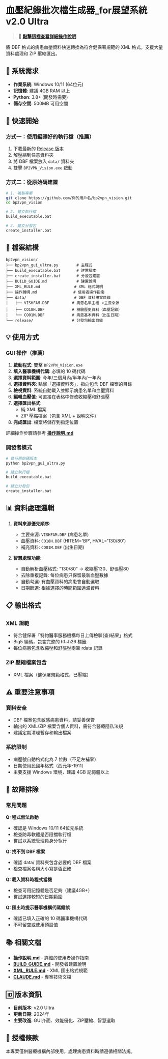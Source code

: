 # 血壓紀錄批次檔生成器_for展望系統 v2.0 Ultra

> 📖 **[點擊這裡查看詳細操作說明](操作說明.md)**

將 DBF 格式的病患血壓資料快速轉換為符合健保署規範的 XML 格式。支援大量資料處理和 ZIP 壓縮匯出。


## 🔧 系統需求

- **作業系統**: Windows 10/11 (64位元)
- **記憶體**: 建議 4GB RAM 以上
- **Python**: 3.8+ (開發時需要)
- **儲存空間**: 500MB 可用空間

## 🚀 快速開始

### 方式一：使用編譯好的執行檔（推薦）
1. 下載最新的 [Release 版本](../../releases)
2. 解壓縮到任意資料夾
3. 將 DBF 檔案放入 `data/` 資料夾
4. 雙擊 `BP2VPN_Vision.exe` 啟動

### 方式二：從原始碼建置
```bash
# 1. 複製專案
git clone https://github.com/你的用戶名/bp2vpn_vision.git
cd bp2vpn_vision

# 2. 建立執行檔
build_executable.bat

# 3. 建立分發包
create_installer.bat
```

## 📁 檔案結構

```
bp2vpn_vision/
├── bp2vpn_gui_ultra.py        # 主程式
├── build_executable.bat       # 建置腳本
├── create_installer.bat       # 分發包建置
├── BUILD_GUIDE.md             # 建置說明
├── XML_RULE.md               # XML 格式說明
├── 操作說明.md                # 使用者操作指南
├── data/                     # DBF 資料檔案目錄
│   ├── VISHFAM.DBF          # 病患名單主檔 ⭐主要來源
│   ├── CO18H.DBF            # 檢驗歷史資料（血壓記錄）
│   └── CO01M.DBF            # 病患基本資料（出生日期）
└── release/                 # 分發包輸出目錄
```

## 💡 使用方式

### GUI 操作（推薦）
1. **啟動程式**: 雙擊 `BP2VPN_Vision.exe`
2. **填入醫事機構代碼**: 必填的 10 碼代碼
3. **選擇資料範圍**: 今年/三個月內/半年內/一年內
4. **選擇資料夾**: 點擊「選擇資料夾」，指向包含 DBF 檔案的目錄
5. **檢視資料**: 系統自動載入並顯示病患名單和血壓資料
6. **編輯血壓值**: 可直接在表格中修改收縮壓和舒張壓
7. **選擇匯出格式**: 
   - 純 XML 檔案
   - ZIP 壓縮檔案（包含 XML + 說明文件）
8. **完成匯出**: 檔案將儲存到指定位置

詳細操作步驟請參考 **[操作說明.md](操作說明.md)**

### 開發者模式
```bash
# 執行原始碼版本
python bp2vpn_gui_ultra.py

# 建立執行檔
build_executable.bat

# 建立分發包  
create_installer.bat
```

## 📊 資料處理邏輯

1. **資料來源優先順序**:
   - 主要來源: `VISHFAM.DBF` (病患名單)
   - 血壓資料: `CO18H.DBF` (HITEM='BP', HVAL='130/80')
   - 補充資料: `CO01M.DBF` (出生日期)

2. **智慧處理功能**:
   - 自動解析血壓格式: "130/80" → 收縮壓130、舒張壓80
   - 去除重複記錄: 每位病患只保留最新血壓數據
   - 自動勾選: 有血壓資料的病患會自動選取
   - 日期篩選: 根據選擇的時間範圍過濾資料

## 📋 輸出格式

### XML 規範
- 符合健保署「特約醫事服務機構每日上傳檢驗(查)結果」格式
- Big5 編碼，包含完整的 h1~h26 標籤
- 每位病患包含收縮壓和舒張壓兩筆 rdata 記錄

### ZIP 壓縮檔案包含
- XML 檔案（健保署規範格式，已壓縮）

## ⚠️ 重要注意事項

### 資料安全
- DBF 檔案包含敏感病患資料，請妥善保管
- 輸出的 XML/ZIP 檔案含個人資料，需符合醫療隱私法規
- 建議定期清理暫存和輸出檔案

### 系統限制
- 病歷號自動格式化為 7 位數（不足左補零）
- 日期使用民國年格式（西元年-1911）
- 主要支援 Windows 環境，建議 4GB 記憶體以上

## 🔧 故障排除

### 常見問題

**Q: 程式無法啟動**
- 確認是 Windows 10/11 64位元系統
- 檢查防毒軟體是否阻擋執行檔
- 嘗試以系統管理員身分執行

**Q: 找不到 DBF 檔案**  
- 確認 data/ 資料夾包含必要的 DBF 檔案
- 檢查檔案名稱大小寫是否正確

**Q: 載入資料時程式當機**
- 檢查可用記憶體是否足夠（建議4GB+）
- 嘗試選擇較短的日期範圍

**Q: 匯出時提示醫事機構代碼錯誤**
- 確認已填入正確的 10 碼醫事機構代碼
- 不可留空或使用預設值

## 📚 相關文檔

- **[操作說明.md](操作說明.md)** - 詳細的使用者操作指南
- **[BUILD_GUIDE.md](BUILD_GUIDE.md)** - 開發者建置說明  
- **[XML_RULE.md](XML_RULE.md)** - XML 匯出格式規範
- **[CLAUDE.md](CLAUDE.md)** - 專案技術文檔

## 🆔 版本資訊

- **目前版本**: v2.0 Ultra
- **更新日期**: 2024年
- **主要改進**: GUI介面、效能優化、ZIP壓縮、智慧選取

## 📄 授權條款

本專案僅供醫療機構內部使用，處理病患資料時請遵循相關法規。